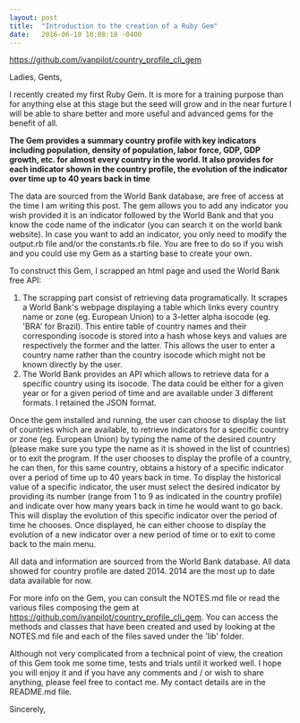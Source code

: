 ```yaml
---
layout: post
title:  "Introduction to the creation of a Ruby Gem"
date:   2016-06-10 10:08:18 -0400
---
```



https://github.com/ivanpilot/country_profile_cli_gem

Ladies, Gents,

I recently created my first Ruby Gem. It is more for a training purpose than for anything else at this stage but the seed will grow and in the near furture I will be able to share better and more useful and advanced gems for the benefit of all.

**The Gem provides a summary country profile with key indicators including population, density of population, labor force, GDP, GDP growth, etc. for almost every country in the world. It also provides for each indicator shown in the country profile, the evolution of the indicator over time up to 40 years back in time**

The data are sourced from the World Bank database, are free of access at the time I am writing this post. The gem allows you to add any indicator you wish provided it is an indicator followed by the World Bank and that you know the code name of the indicator (you can search it on the world bank website). In case you want to add an indicator, you only need to modify the output.rb file and/or the constants.rb file. You are free to do so if you wish and you could use my Gem as a starting base to create your own.

To construct this Gem, I scrapped an html page and used the World Bank free API:

1. The scrapping part consist of retrieving data programatically. It scrapes a World Bank's webpage displaying a table which links every country name or zone (eg. European Union) to a 3-letter alpha isocode (eg. 'BRA' for Brazil). This entire table of country names and their corresponding isocode is stored into a hash whose keys and values are respectively the former and the latter. This allows the user to enter a country name rather than the country isocode which might not be known directly by the user.
2. The World Bank provides an API which allows to retrieve data for a specific country using its isocode. The data could be either for a given year or for a given period of time and are available under 3 different formats. I retained the JSON format.

Once the gem installed and running, the user can choose to display the list of countries which are available, to retrieve indicators for a specific country or zone (eg. European Union) by typing the name of the desired country (please make sure you type the name as it is showed in the list of countries) or to exit the program. If the user chooses to display the profile of a country, he can then, for this same country, obtains a history of a specific indicator over a period of time up to 40 years back in time. To display the historical value of a specific indicator, the user must select the desired indicator by providing its number (range from 1 to 9 as indicated in the country profile) and indicate over how many years back in time he would want to go back. This will display the evolution of this specific indicator over the period of time he chooses. Once displayed, he can either choose to display the evolution of a new indicator over a new period of time or to exit to come back to the main menu.

All data and information are sourced from the World Bank database. All data showed for country profile are dated 2014. 2014 are the most up to date data available for now.

For more info on the Gem, you can consult the NOTES.md file or read the various files composing the gem at https://github.com/ivanpilot/country_profile_cli_gem. You can access the methods and classes that have been created and used by looking at the NOTES.md file and each of the files saved under the 'lib' folder.

Although not very complicated from a technical point of view, the creation of this Gem took me some time, tests and trials until it worked well. I hope you will enjoy it and if you have any comments and / or wish to share anything, please feel free to contact me. My contact details are in the README.md file.

Sincerely,

